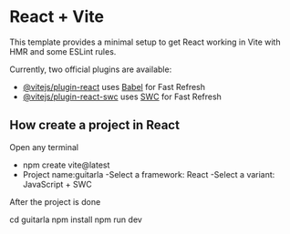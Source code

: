 # React + Vite

This template provides a minimal setup to get React working in Vite with HMR and some ESLint rules.

Currently, two official plugins are available:

- [@vitejs/plugin-react](https://github.com/vitejs/vite-plugin-react/blob/main/packages/plugin-react/README.md) uses [Babel](https://babeljs.io/) for Fast Refresh
- [@vitejs/plugin-react-swc](https://github.com/vitejs/vite-plugin-react-swc) uses [SWC](https://swc.rs/) for Fast Refresh


## How create a project in React 
    
 Open any terminal
 - npm create vite@latest
 - Project name:guitarla
 -Select a framework: React
 -Select a variant: JavaScript + SWC

 After the project is done

 cd guitarla
 npm install
 npm run dev
 
  